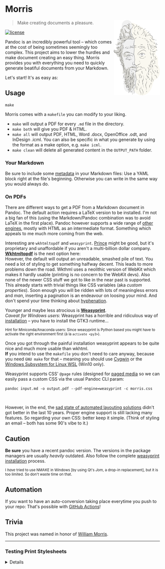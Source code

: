 # Morris

<img align="right" src="img/morris-logo.png" width="150">

> Make creating documents a pleasure.

[![license](https://img.shields.io/github/license/runxel/Morris?style=flat-square)]()

Pandoc is an incredibly powerful tool – which comes at the cost of being sometimes seemingly too complex.
This project aims to lower the hurdles and make document creating an easy thing. Morris provides you with everything you need to quickly generate beatiful documents from your Markdown.

Let's start! It's as easy as:

## Usage

```shell
make
```

Morris comes with a `makefile` you can modify to your liking.

- `make` will output a PDF for every `.md` file in the directory.
- `make both` will give you PDF & HTML.
- `make all` will output PDF, HTML, Word .docx, OpenOffice .odt, and InDesign .icml.
You can also be specific in what you generate by using the format as a make option, e.g. `make icml`.
- `make clean` will delete all generated content in the `OUTPUT_PATH` folder.


### Your Markdown
Be sure to include some [metadata](https://pandoc.org/MANUAL.html#variables) in your Markdown files:
Use a YAML block right at the file's beginning. Otherwise you can write in the same way you would always do.


### On PDFs
There are different ways to get a PDF from a Markdown document in Pandoc. The default action requires a LaTeX version to be installed. I'm not a big fan of this (using the Markdown/Pandoc combination was to avoid LaTeX in the first place).
Pandoc however supports a wide range of [other engines](https://pandoc.org/MANUAL.html#option--pdf-engine), mostly with HTML as an intermediate format. Something which appeals to me much more coming from the web.

Interesting are `wkhtmltopdf` and `weasyprint`. [Prince](https://www.princexml.com/) might be good, but it's proprietary and unaffordable if you aren't a multi-billion dollar company.  
[**Wkhtmltopdf**](https://wkhtmltopdf.org/) is the next option here:  
However, the default will output an unreadable, smashed pile of text. You need a lot of styling to get something halfway decent.
This leads to more problems down the road. Wkthml uses a neolithic version of WebKit which makes it hardly usable (printing is no concern to the WebKit devs). Also none of the newer CSS stuff we got to like in the near past is supported. This already starts with trivial things like CSS variables (aka _custom properties_).
Soon enough you will be ridden with lots of meaningless errors and _man_, inserting a pagination is an endeavour on loosing your mind. And don't spend your time thinking about [hyphenation](https://github.com/wkhtmltopdf/wkhtmltopdf/issues/1730).

Younger and maybe less atrocious is [**Weasyprint**](https://weasyprint.org/).  
_Caveat for Windows users_: Weasyprint has a horrible and ridiculous way of [installation](https://weasyprint.readthedocs.io/en/stable/install.html#windows) – you have to install the GTK3 runtime…

<sub>

Hint for Miniconda/Anaconda users: Since weasyprint is Python based you might have to activate the right environment first (à la `activate <py3>`).  

</sub>

Once you got through the painful installation weasyprint appears to be quite nice and much more usable than wkhtml.  
**If** you intend to use the `makefile` you don't need to care anyway, because you need `GNU make` for that – meaning you should use [Cygwin](https://www.cygwin.com/) or the [Windows Subsystem for Linux WSL](https://docs.microsoft.com/en-us/windows/wsl/install-win10) (Win10 only).

Weasyprint supports CSS' `@page` rules (designed for [paged media](https://www.quackit.com/css/at-rules/css_page_at-rule.cfm) so we can easily pass a custom CSS via the usual Pandoc CLI param:

```shell
pandoc input.md -o output.pdf --pdf-engine=weasyprint -c morris.css
```
<br>

However, in the end, the [sad state of automated layouting solutions](https://mb21.github.io/blog/2016/08/13/The-sad-state-of-automated-layouting-solutions) didn't got better in the last 10 years. Proper engine support is still lacking many features. So regarding your own CSS: better keep it simple. (Think of styling an email – both has some 90's vibe to it.)


## Caution
**Be sure** you have a recent pandoc version. The versions in the package managers are usually _heavily_ outdated. Also follow the complete [weasyprint installation](https://weasyprint.readthedocs.io/en/stable/install.html) process.

<sub>

I _have_ tried to use NMAKE in Windows [by using Qt's _Jom_, a drop-in replacement], but it is too limited. So don't waste time on that.

</sub>


## Automation
If you want to have an auto-conversion taking place everytime you push to your repo: That's possible with [GitHub Actions](https://github.com/pandoc/pandoc-action-example)!


## Trivia
This project was named in honor of [William Morris](https://en.wikipedia.org/wiki/William_Morris).

---

### Testing Print Stylesheets

<details>

Testing print stylesheets might seem like a boring task involving of actual printing the page, but there is some possibility of making your live a bit easier:

### Firefox
There is a dedicated button to switch into print view:

![Firefox print view button](img/printview-firefox.png)

### Chrome
Open the devtools, click on the three dots icon, select "More Tools > Rendering". In this tab you can choose to "Emulate CSS media".

Please be aware that this will only help with changes to CSS layout, but not with fragmentation (=_laying out the individual pages_). You still need to make a PDF for checking that.

</details>
